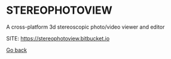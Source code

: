 # STEREOPHOTOVIEW
 
 A cross-platform 3d stereoscopic photo/video viewer and editor
 
 SITE: https://stereophotoview.bitbucket.io

 [Go back](https://portable-linux-apps.github.io/apps.html)
